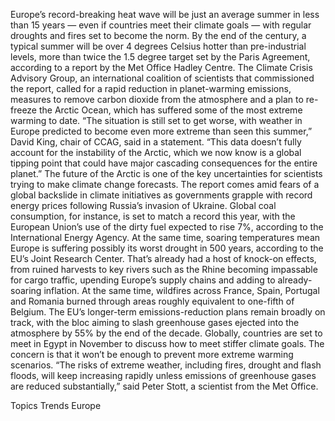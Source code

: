 Europe’s record-breaking heat wave will be just an average summer in less than 15 years — even if countries meet their climate goals — with regular droughts and fires set to become the norm.
By the end of the century, a typical summer will be over 4 degrees Celsius hotter than pre-industrial levels, more than twice the 1.5 degree target set by the Paris Agreement, according to a report by the Met Office Hadley Centre.
The Climate Crisis Advisory Group, an international coalition of scientists that commissioned the report, called for a rapid reduction in planet-warming emissions, measures to remove carbon dioxide from the atmosphere and a plan to re-freeze the Arctic Ocean, which has suffered some of the most extreme warming to date.
“The situation is still set to get worse, with weather in Europe predicted to become even more extreme than seen this summer,” David King, chair of CCAG, said in a statement. “This data doesn’t fully account for the instability of the Arctic, which we now know is a global tipping point that could have major cascading consequences for the entire planet.”
The future of the Arctic is one of the key uncertainties for scientists trying to make climate change forecasts.
The report comes amid fears of a global backslide in climate initiatives as governments grapple with record energy prices following Russia’s invasion of Ukraine.
Global coal consumption, for instance, is set to match a record this year, with the European Union’s use of the dirty fuel expected to rise 7%, according to the International Energy Agency.
At the same time, soaring temperatures mean Europe is suffering possibly its worst drought in 500 years, according to the EU’s Joint Research Center.
That’s already had a host of knock-on effects, from ruined harvests to key rivers such as the Rhine becoming impassable for cargo traffic, upending Europe’s supply chains and adding to already-soaring inflation. At the same time, wildfires across France, Spain, Portugal and Romania burned through areas roughly equivalent to one-fifth of Belgium.
The EU’s longer-term emissions-reduction plans remain broadly on track, with the bloc aiming to slash greenhouse gases ejected into the atmosphere by 55% by the end of the decade. Globally, countries are set to meet in Egypt in November to discuss how to meet stiffer climate goals.
The concern is that it won’t be enough to prevent more extreme warming scenarios.
“The risks of extreme weather, including fires, drought and flash floods, will keep increasing rapidly unless emissions of greenhouse gases are reduced substantially,” said Peter Stott, a scientist from the Met Office.

Topics
Trends
Europe
